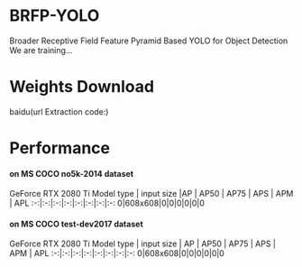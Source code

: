 # BRFP-YOLO
Broader Receptive Field Feature Pyramid Based YOLO for Object Detection\
We are training...
# Weights Download
baidu(url Extraction code:)
# Performance
#### on MS COCO no5k-2014 dataset
GeForce RTX 2080 Ti
Model type | input size |AP | AP50 | AP75 | APS | APM | APL
:-:|:-:|:-:|:-:|:-:|:-:|:-:|:-:
0|608x608|0|0|0|0|0|0
#### on MS COCO test-dev2017 dataset
GeForce RTX 2080 Ti
Model type | input size | AP | AP50 | AP75 | APS | APM | APL
:-:|:-:|:-:|:-:|:-:|:-:|:-:|:-:
0|608x608|0|0|0|0|0|0
